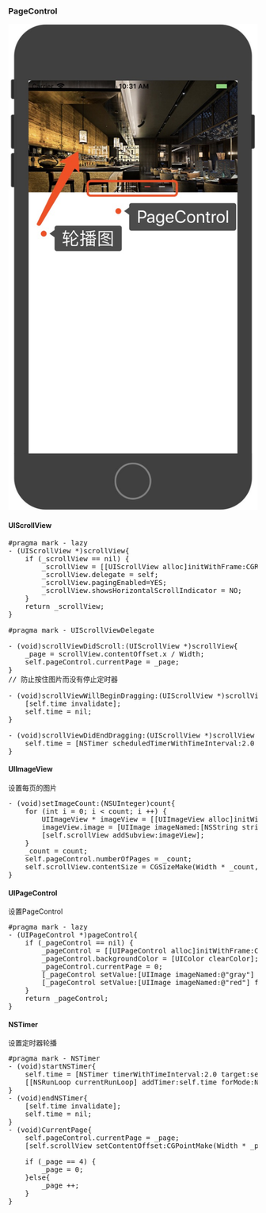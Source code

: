 ### PageControl

![](PageControl.jpeg)

#### UIScrollView

<pre>
#pragma mark - lazy
- (UIScrollView *)scrollView{
    if (_scrollView == nil) {
        _scrollView = [[UIScrollView alloc]initWithFrame:CGRectMake(0, 0, Width, Height)];
        _scrollView.delegate = self;
        _scrollView.pagingEnabled=YES;
        _scrollView.showsHorizontalScrollIndicator = NO;
    }
    return _scrollView;
}

#pragma mark - UIScrollViewDelegate

- (void)scrollViewDidScroll:(UIScrollView *)scrollView{
    _page = scrollView.contentOffset.x / Width;
    self.pageControl.currentPage = _page;
}
// 防止按住图片而没有停止定时器

- (void)scrollViewWillBeginDragging:(UIScrollView *)scrollView{
    [self.time invalidate];
    self.time = nil;
}

- (void)scrollViewDidEndDragging:(UIScrollView *)scrollView willDecelerate:(BOOL)decelerate{
    self.time = [NSTimer scheduledTimerWithTimeInterval:2.0 target:self selector:@selector(CurrentPage) userInfo:nil repeats:YES];
}
</pre>

#### UIImageView
设置每页的图片

<pre>
- (void)setImageCount:(NSUInteger)count{
    for (int i = 0; i < count; i ++) {
        UIImageView * imageView = [[UIImageView alloc]initWithFrame:CGRectMake(i * Width, 0 , Width, Height)];
        imageView.image = [UIImage imageNamed:[NSString stringWithFormat:@"image%d",i+1]];
        [self.scrollView addSubview:imageView];
    }
    _count = count;
    self.pageControl.numberOfPages = _count;
    self.scrollView.contentSize = CGSizeMake(Width * _count, Height);
}
</pre>

#### UIPageControl

设置PageControl

<pre>
#pragma mark - lazy
- (UIPageControl *)pageControl{
    if (_pageControl == nil) {
        _pageControl = [[UIPageControl alloc]initWithFrame:CGRectMake(Width / 2.0 - 100, Height - 20, 200, 20)];
        _pageControl.backgroundColor = [UIColor clearColor];
        _pageControl.currentPage = 0;
        [_pageControl setValue:[UIImage imageNamed:@"gray"] forKeyPath:@"pageImage"];
        [_pageControl setValue:[UIImage imageNamed:@"red"] forKeyPath:@"currentPageImage"];
    }
    return _pageControl;
}
</pre>

####  NSTimer

设置定时器轮播

<pre>
#pragma mark - NSTimer
- (void)startNSTimer{
    self.time = [NSTimer timerWithTimeInterval:2.0 target:self selector:@selector(CurrentPage) userInfo:nil repeats:YES];
    [[NSRunLoop currentRunLoop] addTimer:self.time forMode:NSDefaultRunLoopMode];
}
- (void)endNSTimer{
    [self.time invalidate];
    self.time = nil;
}
- (void)CurrentPage{
    self.pageControl.currentPage = _page;
    [self.scrollView setContentOffset:CGPointMake(Width * _page, 0)];
    
    if (_page == 4) {
        _page = 0;
    }else{
        _page ++;
    }
}
</pre>
